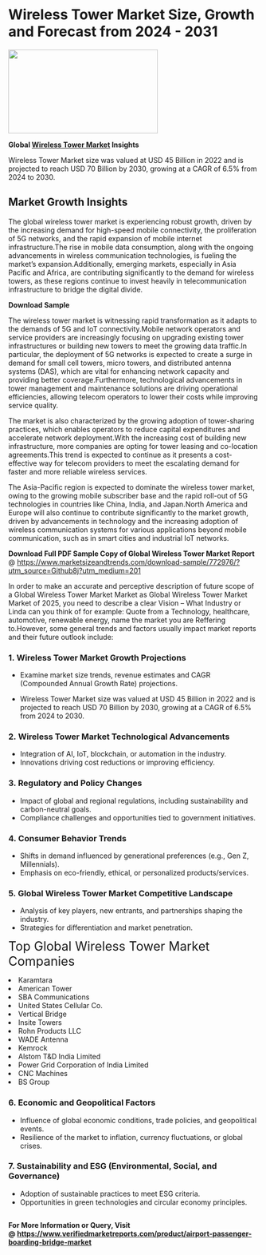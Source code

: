 <H1>Wireless Tower Market Size, Growth and Forecast from 2024 - 2031</H1><img class="aligncenter size-medium wp-image-584254" src="https://thirdeyenews.in/wp-content/uploads/2024/09/Global-Market-Research-300x168.jpeg" alt="" width="300" height="168" /><p><strong>Global&nbsp;<a href="https://www.marketsizeandtrends.com/download-sample/772976/?utm_source=Github8j?utm_medium=201">Wireless Tower Market</a> Insights</strong></p><p>Wireless Tower Market size was valued at USD 45 Billion in 2022 and is projected to reach USD 70 Billion by 2030, growing at a CAGR of 6.5% from 2024 to 2030.</p><p><h2>Market Growth Insights</h2> <p>The global wireless tower market is experiencing robust growth, driven by the increasing demand for high-speed mobile connectivity, the proliferation of 5G networks, and the rapid expansion of mobile internet infrastructure.The rise in mobile data consumption, along with the ongoing advancements in wireless communication technologies, is fueling the market’s expansion.Additionally, emerging markets, especially in Asia Pacific and Africa, are contributing significantly to the demand for wireless towers, as these regions continue to invest heavily in telecommunication infrastructure to bridge the digital divide.</p> <p><strong>Download Sample</strong></p> <p>The wireless tower market is witnessing rapid transformation as it adapts to the demands of 5G and IoT connectivity.Mobile network operators and service providers are increasingly focusing on upgrading existing tower infrastructures or building new towers to meet the growing data traffic.In particular, the deployment of 5G networks is expected to create a surge in demand for small cell towers, micro towers, and distributed antenna systems (DAS), which are vital for enhancing network capacity and providing better coverage.Furthermore, technological advancements in tower management and maintenance solutions are driving operational efficiencies, allowing telecom operators to lower their costs while improving service quality.</p> <p>The market is also characterized by the growing adoption of tower-sharing practices, which enables operators to reduce capital expenditures and accelerate network deployment.With the increasing cost of building new infrastructure, more companies are opting for tower leasing and co-location agreements.This trend is expected to continue as it presents a cost-effective way for telecom providers to meet the escalating demand for faster and more reliable wireless services.</p> <p>The Asia-Pacific region is expected to dominate the wireless tower market, owing to the growing mobile subscriber base and the rapid roll-out of 5G technologies in countries like China, India, and Japan.North America and Europe will also continue to contribute significantly to the market growth, driven by advancements in technology and the increasing adoption of wireless communication systems for various applications beyond mobile communication, such as in smart cities and industrial IoT networks.</p> <p><span class=""><strong>Download Full PDF Sample Copy of Global Wireless Tower Market Report</strong> @ <a href="https://www.marketsizeandtrends.com/download-sample/772976/?utm_source=Github8j?utm_medium=201" target="_blank">https://www.marketsizeandtrends.com/download-sample/772976/?utm_source=Github8j?utm_medium=201</a></span></p><p>In order to make an accurate and perceptive description of future scope of a Global&nbsp;Wireless Tower Market Market as Global&nbsp;Wireless Tower Market Market of 2025, you need to describe a clear Vision &ndash; What Industry or Linda can you think of for example: Quote from a Technology, healthcare, automotive, renewable energy, name the market you are Reffering to.However, some general trends and factors usually impact market reports and their future outlook include:</p><h3>1.&nbsp;<strong>Wireless Tower Market Growth Projections</strong></h3><ul><li>Examine market size trends, revenue estimates and CAGR (Compounded Annual Growth Rate) projections.</li><li><p>Wireless Tower Market size was valued at USD 45 Billion in 2022 and is projected to reach USD 70 Billion by 2030, growing at a CAGR of 6.5% from 2024 to 2030.</p></li></ul><h3>2.&nbsp;<strong>Wireless Tower Market Technological Advancements</strong></h3><ul><li>Integration of AI, IoT, blockchain, or automation in the industry.</li><li>Innovations driving cost reductions or improving efficiency.</li></ul><h3>3.&nbsp;<strong>Regulatory and Policy Changes</strong></h3><ul><li>Impact of global and regional regulations, including sustainability and carbon-neutral goals.</li><li>Compliance challenges and opportunities tied to government initiatives.</li></ul><h3>4.&nbsp;<strong>Consumer Behavior Trends</strong></h3><ul><li>Shifts in demand influenced by generational preferences (e.g., Gen Z, Millennials).</li><li>Emphasis on eco-friendly, ethical, or personalized products/services.</li></ul><h3>5.&nbsp;<strong>Global Wireless Tower Market Competitive Landscape</strong></h3><ul><li>Analysis of key players, new entrants, and partnerships shaping the industry.</li><li>Strategies for differentiation and market penetration.</li></ul><p data-pm-slice="1 1 []"><span style="color: inherit; font-family: inherit; font-size: 25px;">Top Global Wireless Tower Market Companies</span></p><div class="" data-test-id=""><p><li>Karamtara</li><li> American Tower</li><li> SBA Communications</li><li> United States Cellular Co.</li><li> Vertical Bridge</li><li> Insite Towers</li><li> Rohn Products LLC</li><li> WADE Antenna</li><li> Kemrock</li><li> Alstom T&D India Limited</li><li> Power Grid Corporation of India Limited</li><li> CNC Machines</li><li> BS Group</li></p></div><h3>6.&nbsp;<strong>Economic and Geopolitical Factors</strong></h3><ul><li>Influence of global economic conditions, trade policies, and geopolitical events.</li><li>Resilience of the market to inflation, currency fluctuations, or global crises.</li></ul><h3>7.&nbsp;<strong>Sustainability and ESG (Environmental, Social, and Governance)</strong></h3><ul><li>Adoption of sustainable practices to meet ESG criteria.</li><li>Opportunities in green technologies and circular economy principles.</li></ul><h2><strong style="font-size: 14px;">For More Information or Query, Visit @&nbsp;</strong><a style="background-color: #ffffff; font-size: 14px;" href="https://www.marketsizeandtrends.com/report/wireless-tower-market/" target="_blank">https://www.verifiedmarketreports.com/product/airport-passenger-boarding-bridge-market</a></h2>